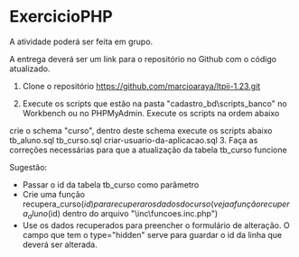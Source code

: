 # ExercicioPHP

A atividade poderá ser feita em grupo.

A entrega deverá ser um link para o repositório no Github com o código atualizado.

1. Clone o repositório https://github.com/marcioaraya/ltpii-1.23.git

2. Execute os scripts que estão na pasta "cadastro_bd\scripts_banco" no Workbench ou no PHPMyAdmin. Execute os scripts na ordem abaixo

crie o schema "curso", dentro deste schema execute os scripts abaixo
tb_aluno.sql
tb_curso.sql
criar-usuario-da-aplicacao.sql
3. Faça as correções necessárias para que a atualização da tabela tb_curso funcione

Sugestão:

 - Passar o id da tabela tb_curso como parâmetro
 - Crie uma função recupera_curso($id) para recuperar os dados do curso (veja a função recupera_aluno($id) dentro do arquivo "\inc\funcoes.inc.php")
 - Use os dados recuperados para preencher o formulário de alteração. O campo que tem o type="hidden" serve para guardar o id da linha que deverá ser alterada.
